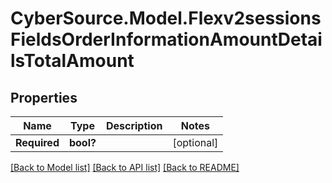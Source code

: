 # CyberSource.Model.Flexv2sessionsFieldsOrderInformationAmountDetailsTotalAmount
## Properties

Name | Type | Description | Notes
------------ | ------------- | ------------- | -------------
**Required** | **bool?** |  | [optional] 

[[Back to Model list]](../README.md#documentation-for-models) [[Back to API list]](../README.md#documentation-for-api-endpoints) [[Back to README]](../README.md)

